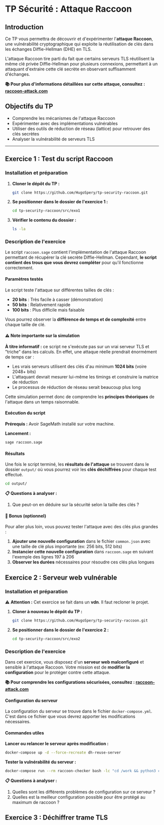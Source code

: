 # TP Sécurité : Attaque Raccoon

## Introduction

Ce TP vous permettra de découvrir et d'expérimenter l'**attaque Raccoon**, une vulnérabilité cryptographique qui exploite la réutilisation de clés dans les échanges Diffie-Hellman (DHE) en TLS.

L'attaque Raccoon tire parti du fait que certains serveurs TLS réutilisent la même clé privée Diffie-Hellman pour plusieurs connexions, permettant à un attaquant d'extraire cette clé secrète en observant suffisamment d'échanges.

**📚 Pour plus d'informations détaillées sur cette attaque, consultez : [raccoon-attack.com](https://raccoon-attack.com)**

## Objectifs du TP

- Comprendre les mécanismes de l'attaque Raccoon
- Expérimenter avec des implémentations vulnérables
- Utiliser des outils de réduction de réseau (lattice) pour retrouver des clés secrètes
- Analyser la vulnérabilité de serveurs TLS

---

## Exercice 1 : Test du script Raccoon

### Installation et préparation

1. **Cloner le dépôt du TP :**
   ```bash
   git clone https://github.com/HugoSpery/tp-security-raccoon.git
   ```

2. **Se positionner dans le dossier de l'exercice 1 :**
   ```bash
   cd tp-security-raccoon/src/exo1
   ```

3. **Vérifier le contenu du dossier :**
   ```bash
   ls -la
   ```

### Description de l'exercice

Le script `raccoon.sage` contient l'implémentation de l'attaque Raccoon permettant de récupérer la clé secrète Diffie-Hellman. Cependant, **le script contient des trous que vous devrez compléter** pour qu'il fonctionne correctement.

#### Paramètres testés

Le script teste l'attaque sur différentes tailles de clés :
- **20 bits** : Très facile à casser (démonstration)
- **50 bits** : Relativement rapide 
- **100 bits** : Plus difficile mais faisable

Vous pourrez observer la **différence de temps et de complexité** entre chaque taille de clé.

#### ⚠️ Note importante sur la simulation

**À titre informatif :** ce script ne s'exécute pas sur un vrai serveur TLS et "triche" dans les calculs. En effet, une attaque réelle prendrait énormément de temps car :
- Les vrais serveurs utilisent des clés d'au minimum **1024 bits** (voire 2048+ bits)
- L'attaquant devrait mesurer lui-même les timings et construire la matrice de réduction
- Le processus de réduction de réseau serait beaucoup plus long

Cette simulation permet donc de comprendre les **principes théoriques** de l'attaque dans un temps raisonnable.

#### Exécution du script

**Prérequis :** Avoir SageMath installé sur votre machine.

**Lancement :**
```bash
sage raccoon.sage
```

#### Résultats

Une fois le script terminé, les **résultats de l'attaque** se trouvent dans le dossier `output/` où vous pourrez voir les **clés déchiffrées** pour chaque test effectué.

```bash
cd output/
```

**📋 Questions à analyser :**

1. Que peut-on en déduire sur la sécurité selon la taille des clés ? 

#### 🎯 Bonus (optionnel)

Pour aller plus loin, vous pouvez tester l'attaque avec des clés plus grandes :

1. **Ajouter une nouvelle configuration** dans le fichier `common.json` avec une taille de clé plus importante (ex: 256 bits, 512 bits)
2. **Instancier cette nouvelle configuration** dans `raccoon.sage` en suivant l'exemple des lignes 197 à 206
3. **Observer les durées** nécessaires pour résoudre ces clés plus longues


## Exercice 2 : Serveur web vulnérable

### Installation et préparation

⚠️ **Attention :** Cet exercice se fait dans un **vdn**. Il faut recloner le projet.

1. **Cloner à nouveau le dépôt du TP :**
   ```bash
   git clone https://github.com/HugoSpery/tp-security-raccoon.git
   ```

2. **Se positionner dans le dossier de l'exercice 2 :**
   ```bash
   cd tp-security-raccoon/src/exo2
   ```

### Description de l'exercice

Dans cet exercice, vous disposez d'un **serveur web malconfiguré** et sensible à l'attaque Raccoon. Votre mission est de **modifier la configuration** pour le protéger contre cette attaque.

**📚 Pour comprendre les configurations sécurisées, consultez : [raccoon-attack.com](https://raccoon-attack.com)**

#### Configuration du serveur

La configuration du serveur se trouve dans le fichier `docker-compose.yml`. C'est dans ce fichier que vous devrez apporter les modifications nécessaires. 

#### Commandes utiles

**Lancer ou relancer le serveur après modification :**
```bash
docker-compose up -d --force-recreate dh-reuse-server
```

**Tester la vulnérabilité du serveur :**
```bash
docker-compose run --rm raccoon-checker bash -lc "cd /work && python3 check_raccoon_vulnerability.py dh-reuse-server 443"
```

**📋 Questions à analyser :**

1. Quelles sont les différents problèmes de configuration sur ce serveur ? 
2. Quelles est la meilleur configuration possible pour être protégé au maximum de raccoon ?

## Exercice 3 : Déchiffrer trame TLS
